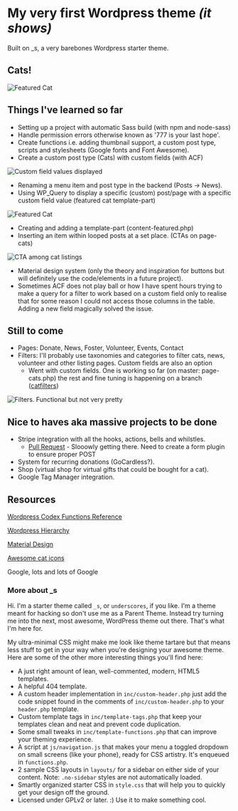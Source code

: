 
# My very first Wordpress theme _(it shows)_

Built on _s, a very barebones Wordpress starter theme.

## Cats!

![Featured Cat](https://krisztin.github.io/assets/img/wp-shelter-header.png)

## Things I've learned so far

* Setting up a project with automatic Sass build (with npm and node-sass)
* Handle permission errors otherwise known as '777 is your last hope'.
* Create functions i.e. adding thumbnail support, a custom post type, scripts and stylesheets (Google fonts and Font Awesome).
* Create a custom post type (Cats) with custom fields (with ACF)

![Custom field values displayed](https://krisztin.github.io/assets/img/wp-shelter-acf.png)
* Renaming a menu item and post type in the backend (Posts -> News).
* Using WP_Query to display a specific (custom) post/page with a specific custom field value (featured cat template-part)

![Featured Cat](https://krisztin.github.io/assets/img/wp-shelter-featured.png)
* Creating and adding a template-part (content-featured.php)
* Inserting an item within looped posts at a set place. (CTAs on page-cats)

![CTA among cat listings](https://krisztin.github.io/assets/img/wp-shelter-cta.png)
* Material design system (only the theory and inspiration for buttons but will definitely use the code/elements in a future project).
* Sometimes ACF does not play ball or how I have spent hours trying to make a query for a filter to work based on a custom field only to realise that for some reason I could not access those columns in the table. Adding a new field magically solved the issue.

## Still to come

* Pages: Donate, News, Foster, Volunteer, Events, Contact
* Filters: I'll probably use taxonomies and categories to filter cats, news, volunteer and other listing pages. Custom fields are also an option
  * Went with custom fields. One is working so far (on master: page-cats.php) the rest and fine tuning is happening on a branch ([catfilters](https://github.com/krisztin/wp-shelter-theme/pull/1))

![Filters. Functional but not very pretty](https://krisztin.github.io/assets/img/wp-shelter-filters.png)

## Nice to haves aka massive projects to be done

* Stripe integration with all the hooks, actions, bells and whilstles.
  * [Pull Request](https://github.com/krisztin/wp-shelter-theme/pull/2) - Slooowly getting there. Need to create a form plugin to ensure proper POST
* System for recurring donations (GoCardless?).
* Shop (virtual shop for virtual gifts that could be bought for a cat).
* Google Tag Manager integration.

## Resources

[Wordpress Codex Functions Reference](https://codex.wordpress.org/Function_Reference)

[Wordpress Hierarchy](https://wphierarchy.com/)

[Material Design](https://material.io/)

[Awesome cat icons](https://www.flaticon.com/packs/kitty-avatars-2)

Google, lots and lots of Google


### More about _s

Hi. I'm a starter theme called `_s`, or `underscores`, if you like. I'm a theme meant for hacking so don't use me as a Parent Theme. Instead try turning me into the next, most awesome, WordPress theme out there. That's what I'm here for.

My ultra-minimal CSS might make me look like theme tartare but that means less stuff to get in your way when you're designing your awesome theme. Here are some of the other more interesting things you'll find here:

* A just right amount of lean, well-commented, modern, HTML5 templates.
* A helpful 404 template.
* A custom header implementation in `inc/custom-header.php` just add the code snippet found in the comments of `inc/custom-header.php` to your `header.php` template.
* Custom template tags in `inc/template-tags.php` that keep your templates clean and neat and prevent code duplication.
* Some small tweaks in `inc/template-functions.php` that can improve your theming experience.
* A script at `js/navigation.js` that makes your menu a toggled dropdown on small screens (like your phone), ready for CSS artistry. It's enqueued in `functions.php`.
* 2 sample CSS layouts in `layouts/` for a sidebar on either side of your content.
Note: `.no-sidebar` styles are not automatically loaded.
* Smartly organized starter CSS in `style.css` that will help you to quickly get your design off the ground.
* Licensed under GPLv2 or later. :) Use it to make something cool.

